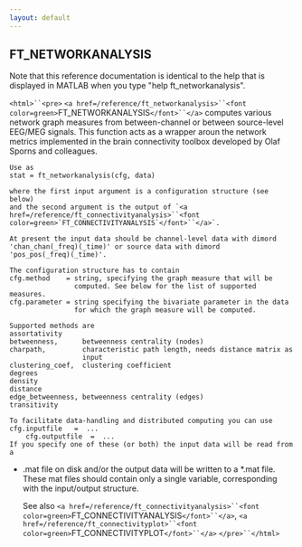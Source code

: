 ```yaml
---
layout: default
---
```


##  FT_NETWORKANALYSIS

Note that this reference documentation is identical to the help that is displayed in MATLAB when you type "help ft_networkanalysis".

`<html>``<pre>`
    `<a href=/reference/ft_networkanalysis>``<font color=green>`FT_NETWORKANALYSIS`</font>``</a>` computes various network graph measures from
    between-channel or between source-level EEG/MEG signals. This function
    acts as a wrapper aroun the network metrics implemented in the brain
    connectivity toolbox developed by Olaf Sporns and colleagues.
 
    Use as
    stat = ft_networkanalysis(cfg, data)
 
    where the first input argument is a configuration structure (see below)
    and the second argument is the output of `<a href=/reference/ft_connectivityanalysis>``<font color=green>`FT_CONNECTIVITYANALYSIS`</font>``</a>`.
 
    At present the input data should be channel-level data with dimord
    'chan_chan(_freq)(_time)' or source data with dimord
    'pos_pos(_freq)(_time)'.
 
    The configuration structure has to contain
    cfg.method    = string, specifying the graph measure that will be
                    computed. See below for the list of supported measures.
    cfg.parameter = string specifying the bivariate parameter in the data
                    for which the graph measure will be computed.
 
    Supported methods are
    assortativity
    betweenness,      betweenness centrality (nodes)
    charpath,         characteristic path length, needs distance matrix as
                      input
    clustering_coef,  clustering coefficient
    degrees
    density
    distance
    edge_betweenness, betweenness centrality (edges)
    transitivity
 
    To facilitate data-handling and distributed computing you can use
    cfg.inputfile   =  ...
    	cfg.outputfile  =  ...
    If you specify one of these (or both) the input data will be read from a

* .mat file on disk and/or the output data will be written to a *.mat
    file. These mat files should contain only a single variable,
    corresponding with the input/output structure.
 
    See also `<a href=/reference/ft_connectivityanalysis>``<font color=green>`FT_CONNECTIVITYANALYSIS`</font>``</a>`, `<a href=/reference/ft_connectivityplot>``<font color=green>`FT_CONNECTIVITYPLOT`</font>``</a>`
`</pre>``</html>`


